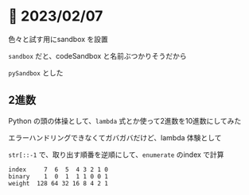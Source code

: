 # 📝 2023/02/07

色々と試す用にsandbox を設置

`sandbox` だと、codeSandbox と名前ぶつかりそうだから


`pySandbox` とした

## 2進数

Python の頭の体操として、`lambda` 式とか使って2進数を10進数にしてみた

エラーハンドリングできなくてガバガバだけど、lambda 体験として


`str[::-1` で、取り出す順番を逆順にして、`enumerate` のindex で計算


```
index     7  6  5  4 3 2 1 0
binary    1  0  1  1 1 0 0 1
weight  128 64 32 16 8 4 2 1

```
